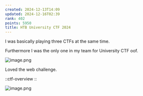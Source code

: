 ```yaml
---
created: 2024-12-13T14:09
updated: 2024-12-16T02:39
rank: 402
points: 5950
title: HTB University CTF 2024
---
```


I was basically playing three CTFs at the same time.

Furthermore I was the only one in my team for University CTF oof.

![image.png](https://res.cloudinary.com/kumonochisanaka/image/upload/v1734299973/2024/12/adb640df6e5dcba417e45258756d9098.png)

Loved the web challenge.

::ctf-overview
::

![image.png](https://res.cloudinary.com/kumonochisanaka/image/upload/v1734334792/2024/12/786aca2e74399860717d2bc4dad0699b.png)
